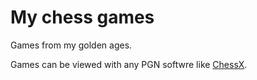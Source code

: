 # My chess games

Games from my golden ages.

Games can be viewed with any PGN softwre like [ChessX](https://github.com/Isarhamster/chessx).